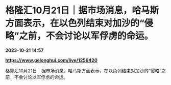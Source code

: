 # 格隆汇10月21日｜据市场消息，哈马斯方面表示，在以色列结束对加沙的“侵略”之前，不会讨论以军俘虏的命运。

**2023-10-21 14:57**

**https://www.gelonghui.com/live/1256420**

格隆汇10月21日｜据市场消息，哈马斯方面表示，在以色列结束对加沙的“侵略”之前，不会讨论以军俘虏的命运。